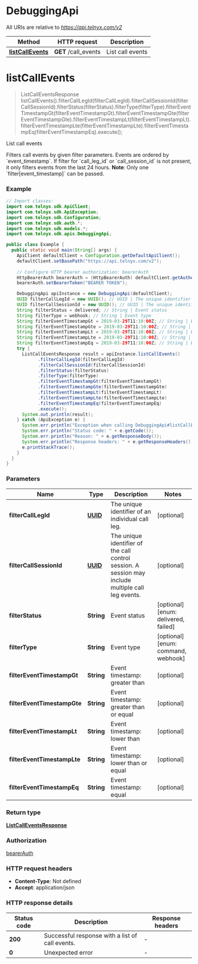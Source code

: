 # DebuggingApi

All URIs are relative to *https://api.telnyx.com/v2*

Method | HTTP request | Description
------------- | ------------- | -------------
[**listCallEvents**](DebuggingApi.md#listCallEvents) | **GET** /call_events | List call events


<a name="listCallEvents"></a>
# **listCallEvents**
> ListCallEventsResponse listCallEvents().filterCallLegId(filterCallLegId).filterCallSessionId(filterCallSessionId).filterStatus(filterStatus).filterType(filterType).filterEventTimestampGt(filterEventTimestampGt).filterEventTimestampGte(filterEventTimestampGte).filterEventTimestampLt(filterEventTimestampLt).filterEventTimestampLte(filterEventTimestampLte).filterEventTimestampEq(filterEventTimestampEq).execute();

List call events

Filters call events by given filter parameters. Events are ordered by &#x60;event_timestamp&#x60;. If filter for &#x60;call_leg_id&#x60; or &#x60;call_session_id&#x60; is not present, it only filters events from the last 24 hours.  **Note**: Only one &#x60;filter[event_timestamp]&#x60; can be passed. 

### Example
```java
// Import classes:
import com.telnyx.sdk.ApiClient;
import com.telnyx.sdk.ApiException;
import com.telnyx.sdk.Configuration;
import com.telnyx.sdk.auth.*;
import com.telnyx.sdk.models.*;
import com.telnyx.sdk.apis.DebuggingApi;

public class Example {
  public static void main(String[] args) {
    ApiClient defaultClient = Configuration.getDefaultApiClient();
    defaultClient.setBasePath("https://api.telnyx.com/v2");
    
    // Configure HTTP bearer authorization: bearerAuth
    HttpBearerAuth bearerAuth = (HttpBearerAuth) defaultClient.getAuthentication("bearerAuth");
    bearerAuth.setBearerToken("BEARER TOKEN");

    DebuggingApi apiInstance = new DebuggingApi(defaultClient);
    UUID filterCallLegId = new UUID(); // UUID | The unique identifier of an individual call leg.
    UUID filterCallSessionId = new UUID(); // UUID | The unique identifier of the call control session. A session may include multiple call leg events.
    String filterStatus = delivered; // String | Event status
    String filterType = webhook; // String | Event type
    String filterEventTimestampGt = 2019-03-29T11:10:00Z; // String | Event timestamp: greater than
    String filterEventTimestampGte = 2019-03-29T11:10:00Z; // String | Event timestamp: greater than or equal
    String filterEventTimestampLt = 2019-03-29T11:10:00Z; // String | Event timestamp: lower than
    String filterEventTimestampLte = 2019-03-29T11:10:00Z; // String | Event timestamp: lower than or equal
    String filterEventTimestampEq = 2019-03-29T11:10:00Z; // String | Event timestamp: equal
    try {
      ListCallEventsResponse result = apiInstance.listCallEvents()
            .filterCallLegId(filterCallLegId)
            .filterCallSessionId(filterCallSessionId)
            .filterStatus(filterStatus)
            .filterType(filterType)
            .filterEventTimestampGt(filterEventTimestampGt)
            .filterEventTimestampGte(filterEventTimestampGte)
            .filterEventTimestampLt(filterEventTimestampLt)
            .filterEventTimestampLte(filterEventTimestampLte)
            .filterEventTimestampEq(filterEventTimestampEq)
            .execute();
      System.out.println(result);
    } catch (ApiException e) {
      System.err.println("Exception when calling DebuggingApi#listCallEvents");
      System.err.println("Status code: " + e.getCode());
      System.err.println("Reason: " + e.getResponseBody());
      System.err.println("Response headers: " + e.getResponseHeaders());
      e.printStackTrace();
    }
  }
}
```

### Parameters

Name | Type | Description  | Notes
------------- | ------------- | ------------- | -------------
 **filterCallLegId** | [**UUID**](.md)| The unique identifier of an individual call leg. | [optional]
 **filterCallSessionId** | [**UUID**](.md)| The unique identifier of the call control session. A session may include multiple call leg events. | [optional]
 **filterStatus** | **String**| Event status | [optional] [enum: delivered, failed]
 **filterType** | **String**| Event type | [optional] [enum: command, webhook]
 **filterEventTimestampGt** | **String**| Event timestamp: greater than | [optional]
 **filterEventTimestampGte** | **String**| Event timestamp: greater than or equal | [optional]
 **filterEventTimestampLt** | **String**| Event timestamp: lower than | [optional]
 **filterEventTimestampLte** | **String**| Event timestamp: lower than or equal | [optional]
 **filterEventTimestampEq** | **String**| Event timestamp: equal | [optional]

### Return type

[**ListCallEventsResponse**](ListCallEventsResponse.md)

### Authorization

[bearerAuth](../README.md#bearerAuth)

### HTTP request headers

 - **Content-Type**: Not defined
 - **Accept**: application/json

### HTTP response details
| Status code | Description | Response headers |
|-------------|-------------|------------------|
**200** | Successful response with a list of call events. |  -  |
**0** | Unexpected error |  -  |


